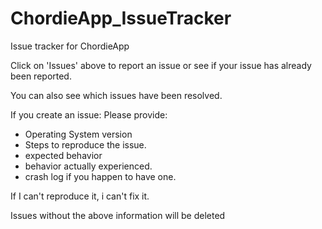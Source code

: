 # ChordieApp_IssueTracker
Issue tracker for ChordieApp

Click on 'Issues' above to report an issue or see if your issue has already been reported.

You can also see which issues have been resolved.

If you create an issue: 
Please provide: 
  - Operating System version
  - Steps to reproduce the issue.
  - expected behavior
  - behavior actually experienced.
  - crash log if you happen to have one.
  
If I can't reproduce it, i can't fix it.

Issues without the above information will be deleted
